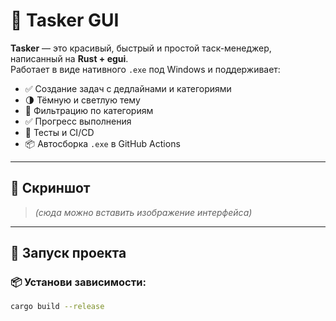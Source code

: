 # 📝 Tasker GUI

**Tasker** — это красивый, быстрый и простой таск-менеджер, написанный на **Rust + egui**.  
Работает в виде нативного `.exe` под Windows и поддерживает:

- ✅ Создание задач с дедлайнами и категориями
- 🌗 Тёмную и светлую тему
- 📁 Фильтрацию по категориям
- ✅ Прогресс выполнения
- 🧪 Тесты и CI/CD
- 📦 Автосборка `.exe` в GitHub Actions

---

## 📸 Скриншот

> _(сюда можно вставить изображение интерфейса)_

---

## 🚀 Запуск проекта

### 📦 Установи зависимости:

```bash
cargo build --release
